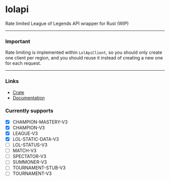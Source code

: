 # lolapi
Rate limited League of Legends API wrapper for Rust (WIP)

---

### Important

Rate limiting is implemented within `LolApiClient`, so you should only create one client per region, and you should reuse it instead of creating a new one for each request.

---

### Links

* [Crate](https://crates.io/crates/lolapi)
* [Documentation](https://docs.rs/lolapi)

### Currently supports

- [x] CHAMPION-MASTERY-V3
- [x] CHAMPION-V3
- [x] LEAGUE-V3
- [x] LOL-STATIC-DATA-V3
- [ ] LOL-STATUS-V3
- [ ] MATCH-V3
- [ ] SPECTATOR-V3
- [ ] SUMMONER-V3
- [ ] TOURNAMENT-STUB-V3
- [ ] TOURNAMENT-V3
